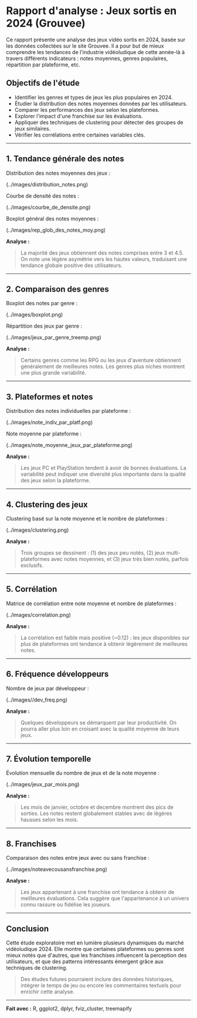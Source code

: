 # Rapport d'analyse : Jeux sortis en 2024 (Grouvee)

Ce rapport présente une analyse des jeux vidéo sortis en 2024, basée sur les données collectées sur le site Grouvee. Il a pour but de mieux comprendre les tendances de l'industrie vidéoludique de cette année-là à travers différents indicateurs : notes moyennes, genres populaires, répartition par plateforme, etc.

## Objectifs de l'étude

- Identifier les genres et types de jeux les plus populaires en 2024.
- Étudier la distribution des notes moyennes données par les utilisateurs.
- Comparer les performances des jeux selon les plateformes.
- Explorer l'impact d'une franchise sur les évaluations.
- Appliquer des techniques de clustering pour détecter des groupes de jeux similaires.
- Vérifier les corrélations entre certaines variables clés.

---

## 1. Tendance générale des notes

Distribution des notes moyennes des jeux :

(../images/distribution_notes.png)

Courbe de densité des notes :

(../images/courbe_de_densite.png)

Boxplot général des notes moyennes :

(../images/rep_glob_des_notes_moy.png)

**Analyse :**
> La majorité des jeux obtiennent des notes comprises entre 3 et 4.5. On note une légère asymétrie vers les hautes valeurs, traduisant une tendance globale positive des utilisateurs.

---

## 2. Comparaison des genres

Boxplot des notes par genre :

(../images/boxplot.png)

Répartition des jeux par genre :

(../images/jeux_par_genre_treemp.png)

**Analyse :**
> Certains genres comme les RPG ou les jeux d'aventure obtiennent généralement de meilleures notes. Les genres plus niches montrent une plus grande variabilité.

---

## 3. Plateformes et notes

Distribution des notes individuelles par plateforme :

(../images/note_indiv_par_platf.png)

Note moyenne par plateforme :

(../images/note_moyenne_jeux_par_plateforme.png)

**Analyse :**
> Les jeux PC et PlayStation tendent à avoir de bonnes évaluations. La variabilité peut indiquer une diversité plus importante dans la qualité des jeux selon la plateforme.

---

## 4. Clustering des jeux

Clustering basé sur la note moyenne et le nombre de plateformes :

(../images/clustering.png)

**Analyse :**
> Trois groupes se dessinent : (1) des jeux peu notés, (2) jeux multi-plateformes avec notes moyennes, et (3) jeux très bien notés, parfois exclusifs.

---

## 5. Corrélation

Matrice de corrélation entre note moyenne et nombre de plateformes :

(../images/correlation.png)

**Analyse :**
> La corrélation est faible mais positive (~0.12) : les jeux disponibles sur plus de plateformes ont tendance à obtenir légèrement de meilleures notes.

---

## 6. Fréquence développeurs

Nombre de jeux par développeur :

(../images//dev_freq.png)

**Analyse :**
> Quelques développeurs se démarquent par leur productivité. On pourra aller plus loin en croisant avec la qualité moyenne de leurs jeux.

---

## 7. Évolution temporelle

Évolution mensuelle du nombre de jeux et de la note moyenne :

(../images/jeux_par_mois.png)

**Analyse :**
> Les mois de janvier, octobre et decembre montrent des pics de sorties. Les notes restent globalement stables avec de légères hausses selon les mois.

---

## 8. Franchises

Comparaison des notes entre jeux avec ou sans franchise :

(../images/noteavecousansfranchise.png)

**Analyse :**
> Les jeux appartenant à une franchise ont tendance à obtenir de meilleures évaluations. Cela suggère que l'appartenance à un univers connu rassure ou fidélise les joueurs.

---

## Conclusion

Cette étude exploratoire met en lumière plusieurs dynamiques du marché vidéoludique 2024. Elle montre que certaines plateformes ou genres sont mieux notés que d'autres, que les franchises influencent la perception des utilisateurs, et que des patterns intéressants émergent grâce aux techniques de clustering.

> Des études futures pourraient inclure des données historiques, intégrer le temps de jeu ou encore les commentaires textuels pour enrichir cette analyse.

---

**Fait avec :** R, ggplot2, dplyr, fviz_cluster, treemapify
